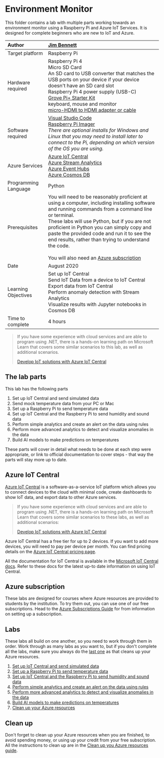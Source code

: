 # Environment Monitor

This folder contains a lab with multiple parts working towards an environment monitor using a Raspberry Pi and Azure IoT Services. It is designed for complete beginners who are new to IoT and Azure.

| Author | [Jim Bennett](https://github.com/JimBobBennett) |
|:---|:---|
| Target platform   | Raspberry Pi                                    |
| Hardware required | Raspberry Pi 4<br>Micro SD Card<br>An SD card to USB converter that matches the USB ports on your device if your device doesn't have an SD card slot<br>Raspberry Pi 4 power supply (USB-C)<br>[Grove Pi+ Starter Kit](https://www.seeedstudio.com/GrovePi-Starter-Kit-for-Raspberry-Pi-A-B-B-2-3-CE-certified.html)<br>keyboard, mouse and monitor<br>[micro-HDMI to HDMI adapter or cable](https://www.raspberrypi.org/products/micro-hdmi-to-standard-hdmi-a-cable/) |
| Software required | [Visual Studio Code](http://code.visualstudio.com?WT.mc_id=iotcurriculum-github-jabenn)<br>[Raspberry Pi Imager](https://www.raspberrypi.org/downloads/)<br>*There are optional installs for Windows and Linux that you may need to install later to connect to the Pi, depending on which version of the OS you are using.* |
| Azure Services | [Azure IoT Central](https://azure.microsoft.com/services/iot-central/?WT.mc_id=iotcurriculum-github-jabenn)<br>[Azure Stream Analytics](https://azure.microsoft.com/services/stream-analytics/?WT.mc_id=iotcurriculum-github-jabenn)<br>[Azure Event Hubs](https://azure.microsoft.com/services/event-hubs/?WT.mc_id=iotcurriculum-github-jabenn)<br>[Azure Cosmos DB](https://azure.microsoft.com/services/cosmos-db/?WT.mc_id=iotcurriculum-github-jabenn) |
| Programming Language | Python |
| Prerequisites | You will need to be reasonably proficient at using a computer, including installing software and running commands from a command line or terminal.<br>These labs will use Python, but if you are not proficient in Python you can simply copy and paste the provided code and run it to see the end results, rather than trying to understand the code.<br><br>You will also need an [Azure subscription](https://github.com/microsoft/iot-curriculum/tree/main/labs/iot/environment_monitor#azure-subscription) |
| Date | August 2020 |
| Learning Objectives | Set up IoT Central<br>Send IoT Data from a device to IoT Central<br>Export data from IoT Central<br>Perform anomaly detection with Stream Analytics<br>Visualize results with Jupyter notebooks in Cosmos DB |
| Time to complete | 4 hours |

> If you have some experience with cloud services and are able to program using .NET, there is a hands-on learning path on Microsoft Learn that covers some similar scenarios to this lab, as well as additional scenarios.
>
> [Develop IoT solutions with Azure IoT Central](https://docs.microsoft.com/learn/paths/develop-iot-solutions-with-azure-iot-central/?WT.mc_id=iotcurriculum-github-jabenn)

## The lab parts

This lab has the following parts

1. Set up IoT Central and send simulated data
1. Send mock temperature data from your PC or Mac
1. Set up a Raspberry Pi to send temperature data
1. Set up IoT Central and the Raspberry Pi to send humidity and sound data
1. Perform simple analytics and create an alert on the data using rules
1. Perform more advanced analytics to detect and visualize anomalies in the data
1. Build AI models to make predictions on temperatures

These parts will cover in detail what needs to be done at each step were appropriate, or link to official documentation to cover steps - that way the parts will stay more up to date.

## Azure IoT Central

[Azure IoT Central](https://azure.microsoft.com/services/iot-central/?WT.mc_id=iotcurriculum-github-jabenn) is a software-as-a-service IoT platform which allows you to connect devices to the cloud with minimal code, create dashboards to show IoT data, and export data to other Azure services.

> If you have some experience with cloud services and are able to program using .NET, there is a hands-on learning path on Microsoft Learn that covers some similar scenarios to these labs, as well as additional scenarios:
>
> [Develop IoT solutions with Azure IoT Central](https://docs.microsoft.com/learn/paths/develop-iot-solutions-with-azure-iot-central/?WT.mc_id=iotcurriculum-github-jabenn)

Azure IoT Central has a free tier for up to 2 devices. If you want to add more devices, you will need to pay per device per month. You can find pricing details on the [Azure IoT Central pricing page](https://azure.microsoft.com/pricing/details/iot-central/?WT.mc_id=iotcurriculum-github-jabenn).

All the documentation for IoT Central is available in the [Microsoft IoT Central docs](https://docs.microsoft.com/azure/iot-central/?WT.mc_id=iotcurriculum-github-jabenn). Refer to these docs for the latest up-to date information on using IoT Central.

## Azure subscription

These labs are designed for courses where Azure resources are provided to students by the institution. To try them out, you can use one of our free subscriptions. Head to the [Azure Subscriptions Guide](./azure-subscriptions.md) for from information on setting up a subscription.

## Labs

These labs all build on one another, so you need to work through them in order. Work through as many labs as you want to, but if you don't complete all the labs, make sure you always do the [last one](./steps/clean-up.md) as that cleans up your Azure resources.

1. [Set up IoT Central and send simulated data](./steps/set-up-iot-central.md)
1. [Set up a Raspberry Pi to send temperature data](./steps/set-up-pi.md)
1. [Set up IoT Central and the Raspberry Pi to send humidity and sound data](./steps/set-up-humidity-sound.md)
1. [Perform simple analytics and create an alert on the data using rules](./steps/rules.md)
1. [Perform more advanced analytics to detect and visualize anomalies in the data](./steps/anomaly-detection.md)
1. [Build AI models to make predictions on temperatures](./steps/build-ai-models.md)
1. [Clean up your Azure resources](./steps/clean-up.md)

## Clean up

Don't forget to clean up your Azure resources when you are finished, to avoid spending money, or using up your credit from your free subscription. All the instructions to clean up are in the [Clean up you Azure resources guide](./steps/clean-up.md).
